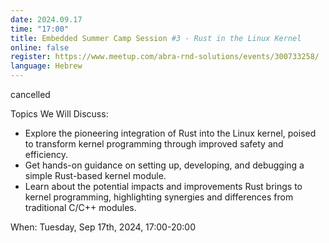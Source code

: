 ```yaml
---
date: 2024.09.17
time: "17:00"
title: Embedded Summer Camp Session #3 - Rust in the Linux Kernel
online: false
register: https://www.meetup.com/abra-rnd-solutions/events/300733258/
language: Hebrew
---
```


cancelled

Topics We Will Discuss:

* Explore the pioneering integration of Rust into the Linux kernel, poised to transform kernel programming through improved safety and efficiency.
* Get hands-on guidance on setting up, developing, and debugging a simple Rust-based kernel module.
* Learn about the potential impacts and improvements Rust brings to kernel programming, highlighting synergies and differences from traditional C/C++ modules.

When: Tuesday, Sep 17th, 2024, 17:00-20:00


